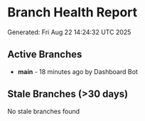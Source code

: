 # Branch Health Report
Generated: Fri Aug 22 14:24:32 UTC 2025

## Active Branches
- **main** - 18 minutes ago by Dashboard Bot

## Stale Branches (>30 days)
No stale branches found
